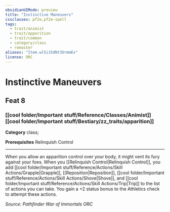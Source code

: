 ```yaml
---
obsidianUIMode: preview
title: "Instinctive Maneuvers"
cssclasses: pf2e,pf2e-spell
tags:
  - trait/animist
  - trait/apparition
  - trait/common
  - category/class
  - remaster
aliases: "Item.wl5i15dNt3UrmmEx"
license: ORC
---
```

# Instinctive Maneuvers
## Feat 8
### [[cool folder/Important stuff/Reference/Classes/Animist]][[cool folder/Important stuff/Bestiary/zz_traits/apparition]]

**Category** class; 



**Prerequisites** Relinquish Control
* * *
When you allow an apparition control over your body, it might vent its fury against your foes. When you [[Relinquish Control|Relinquish Control]], you add [[cool folder/Important stuff/Reference/Actions/Skill Actions/Grapple|Grapple]], [[Reposition|Reposition]], [[cool folder/Important stuff/Reference/Actions/Skill Actions/Shove|Shove]], and [[cool folder/Important stuff/Reference/Actions/Skill Actions/Trip|Trip]] to the list of actions you can take. You gain a +2 status bonus to the Athletics check to attempt these actions.

*Source: Pathfinder War of Immortals*
*ORC*